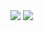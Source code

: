 

<img src="spotify-on-my-profile.vercel.app/now-playing">

<img src="spotify-on-my-profile.vercel.app/top-played">
